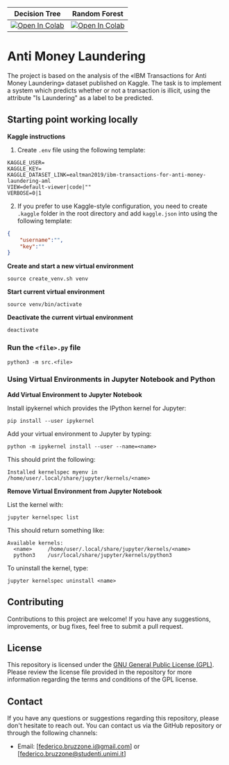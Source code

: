|Decision Tree | Random Forest|
|-|-|
|[![Open In Colab](https://colab.research.google.com/assets/colab-badge.svg) ](https://colab.research.google.com/github/federicobruzzone/anti-money-laundering/blob/main/decision_tree.ipynb)| [![Open In Colab](https://colab.research.google.com/assets/colab-badge.svg) ](https://colab.research.google.com/github/federicobruzzone/anti-money-laundering/blob/main/random_forest.ipynb)|

# Anti Money Laundering

The project is based on the analysis of the «IBM Transactions for Anti Money Laundering» dataset published on Kaggle. The task is to implement a system which predicts whether or not a transaction is illicit, using the attribute "Is Laundering" as a label to be predicted.

## Starting point working locally

**Kaggle instructions**

1. Create `.env` file using the following template:
```env
KAGGLE_USER=
KAGGLE_KEY=
KAGGLE_DATASET_LINK=ealtman2019/ibm-transactions-for-anti-money-laundering-aml
VIEW=default-viewer|code|""
VERBOSE=0|1
```

2. If you prefer to use Kaggle-style configuration, you need to create `.kaggle` folder in the root directory and add `kaggle.json` into using the following template:
```json
{
    "username":"",
    "key":""
}
```

**Create and start a new virtual environment**

`source create_venv.sh venv`

**Start current virtual environment**

`source venv/bin/activate`

**Deactivate the current virtual environment**

`deactivate`

### Run the `<file>.py` file

`python3 -m src.<file>`

### Using Virtual Environments in Jupyter Notebook and Python

**Add Virtual Environment to Jupyter Notebook**

Install ipykernel which provides the IPython kernel for Jupyter:

```pip install --user ipykernel```

Add your virtual environment to Jupyter by typing:

```python -m ipykernel install --user --name=<name>```

This should print the following:

```Installed kernelspec myenv in /home/user/.local/share/jupyter/kernels/<name>```

**Remove Virtual Environment from Jupyter Notebook**

List the kernel with:

```
jupyter kernelspec list
```

This should return something like:

```
Available kernels:
  <name>     /home/user/.local/share/jupyter/kernels/<name>
  python3    /usr/local/share/jupyter/kernels/python3
```

To uninstall the kernel, type:

```jupyter kernelspec uninstall <name>```

## Contributing

Contributions to this project are welcome! If you have any suggestions, improvements, or bug fixes, feel free to submit a pull request.

## License

This repository is licensed under the [GNU General Public License (GPL)](https://www.gnu.org/licenses/gpl-3.0.html). Please review the license file provided in the repository for more information regarding the terms and conditions of the GPL license.

## Contact

If you have any questions or suggestions regarding this repository, please don't hesitate to reach out. You can contact us via the GitHub repository or through the following channels:
- Email: [federico.bruzzone.i@gmail.com] or [federico.bruzzone@studenti.unimi.it]


